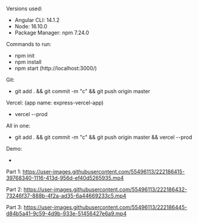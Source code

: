 Versions used:

- Angular CLI: 14.1.2
- Node: 16.10.0
- Package Manager: npm 7.24.0

Commands to run:

- npm init
- npm install
- npm start (http://localhost:3000/)

Git:

- git add . && git commit -m "c" && git push origin master

Vercel: (app name: express-vercel-app)

- vercel --prod

All in one:

- git add . && git commit -m "c" && git push origin master && vercel --prod

Demo:

-

Part 1:
https://user-images.githubusercontent.com/55496113/222186415-39768340-1116-413d-956d-ef40d5265935.mp4

Part 2:
https://user-images.githubusercontent.com/55496113/222186432-73246f37-888b-4f2a-ad35-6a44669233c5.mp4

Part 3:
https://user-images.githubusercontent.com/55496113/222186445-d84b5a41-9c59-4d9b-933e-51456427e6a9.mp4
